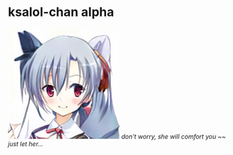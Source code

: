 # ksalol-chan alpha

![Ksalol-sama](ksalol-sama.png)
*don't worry, she will comfort you ~~
just let her...*
